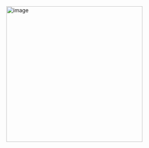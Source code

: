 <img width="358" alt="image" src="https://github.com/user-attachments/assets/617e7f88-9dfe-49e9-a135-f233408d1541" />
